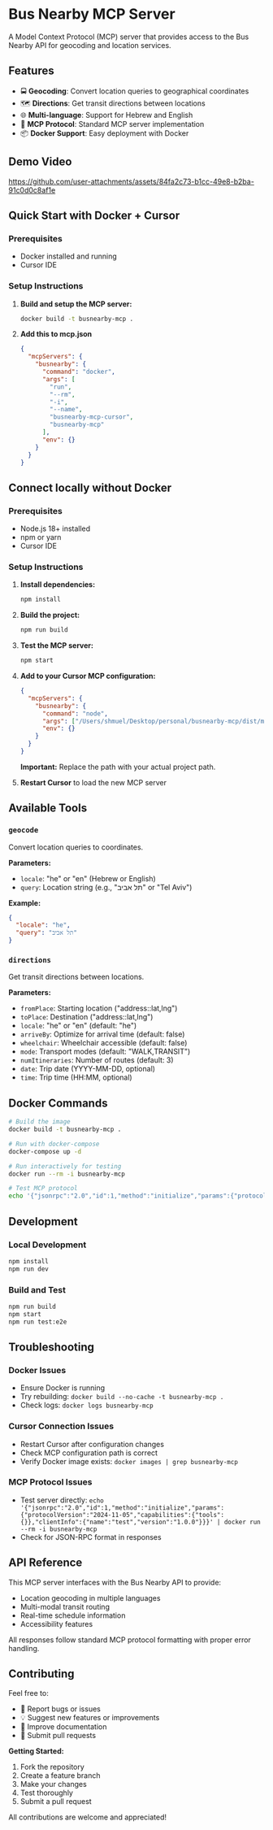 # Bus Nearby MCP Server

A Model Context Protocol (MCP) server that provides access to the Bus Nearby API for geocoding and location services.

## Features

- 🚍 **Geocoding**: Convert location queries to geographical coordinates
- 🗺️ **Directions**: Get transit directions between locations
- 🌐 **Multi-language**: Support for Hebrew and English
- 🔌 **MCP Protocol**: Standard MCP server implementation
- 📦 **Docker Support**: Easy deployment with Docker

## Demo Video

https://github.com/user-attachments/assets/84fa2c73-b1cc-49e8-b2ba-91c0d0c8af1e

## Quick Start with Docker + Cursor

### Prerequisites

- Docker installed and running
- Cursor IDE

### Setup Instructions

1. **Build and setup the MCP server:**

   ```bash
   docker build -t busnearby-mcp .
   ```

2. **Add this to mcp.json**

   ```json
   {
     "mcpServers": {
       "busnearby": {
         "command": "docker",
         "args": [
           "run",
           "--rm",
           "-i",
           "--name",
           "busnearby-mcp-cursor",
           "busnearby-mcp"
         ],
         "env": {}
       }
     }
   }
   ```

## Connect locally without Docker

### Prerequisites

- Node.js 18+ installed
- npm or yarn
- Cursor IDE

### Setup Instructions

1. **Install dependencies:**

   ```bash
   npm install
   ```

2. **Build the project:**

   ```bash
   npm run build
   ```

3. **Test the MCP server:**

   ```bash
   npm start
   ```

4. **Add to your Cursor MCP configuration:**

   ```json
   {
     "mcpServers": {
       "busnearby": {
         "command": "node",
         "args": ["/Users/shmuel/Desktop/personal/busnearby-mcp/dist/main.js"],
         "env": {}
       }
     }
   }
   ```

   **Important:** Replace the path with your actual project path.

5. **Restart Cursor** to load the new MCP server

## Available Tools

### `geocode`

Convert location queries to coordinates.

**Parameters:**

- `locale`: "he" or "en" (Hebrew or English)
- `query`: Location string (e.g., "תל אביב" or "Tel Aviv")

**Example:**

```json
{
  "locale": "he",
  "query": "תל אביב"
}
```

### `directions`

Get transit directions between locations.

**Parameters:**

- `fromPlace`: Starting location ("address::lat,lng")
- `toPlace`: Destination ("address::lat,lng")
- `locale`: "he" or "en" (default: "he")
- `arriveBy`: Optimize for arrival time (default: false)
- `wheelchair`: Wheelchair accessible (default: false)
- `mode`: Transport modes (default: "WALK,TRANSIT")
- `numItineraries`: Number of routes (default: 3)
- `date`: Trip date (YYYY-MM-DD, optional)
- `time`: Trip time (HH:MM, optional)

## Docker Commands

```bash
# Build the image
docker build -t busnearby-mcp .

# Run with docker-compose
docker-compose up -d

# Run interactively for testing
docker run --rm -i busnearby-mcp

# Test MCP protocol
echo '{"jsonrpc":"2.0","id":1,"method":"initialize","params":{"protocolVersion":"2024-11-05","capabilities":{"tools":{}},"clientInfo":{"name":"test","version":"1.0.0"}}}' | docker run --rm -i busnearby-mcp
```

## Development

### Local Development

```bash
npm install
npm run dev
```

### Build and Test

```bash
npm run build
npm start
npm run test:e2e
```

## Troubleshooting

### Docker Issues

- Ensure Docker is running
- Try rebuilding: `docker build --no-cache -t busnearby-mcp .`
- Check logs: `docker logs busnearby-mcp`

### Cursor Connection Issues

- Restart Cursor after configuration changes
- Check MCP configuration path is correct
- Verify Docker image exists: `docker images | grep busnearby-mcp`

### MCP Protocol Issues

- Test server directly: `echo '{"jsonrpc":"2.0","id":1,"method":"initialize","params":{"protocolVersion":"2024-11-05","capabilities":{"tools":{}},"clientInfo":{"name":"test","version":"1.0.0"}}}' | docker run --rm -i busnearby-mcp`
- Check for JSON-RPC format in responses

## API Reference

This MCP server interfaces with the Bus Nearby API to provide:

- Location geocoding in multiple languages
- Multi-modal transit routing
- Real-time schedule information
- Accessibility features

All responses follow standard MCP protocol formatting with proper error handling.

## Contributing

Feel free to:

- 🐛 Report bugs or issues
- 💡 Suggest new features or improvements
- 📖 Improve documentation
- 🔧 Submit pull requests

**Getting Started:**

1. Fork the repository
2. Create a feature branch
3. Make your changes
4. Test thoroughly
5. Submit a pull request

All contributions are welcome and appreciated!
